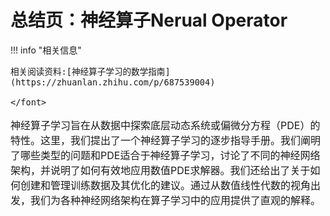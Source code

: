 # 总结页：神经算子Nerual Operator

<script src="https://polyfill.io/v3/polyfill.min.js?features=es6"></script>
<script src="https://cdn.jsdelivr.net/npm/mathjax@3/es5/tex-chtml.js"></script>

!!! info "相关信息"
    <font size = 3.5>
    
    相关阅读资料:[神经算子学习的数学指南](https://zhuanlan.zhihu.com/p/687539004)

    </font>

神经算子学习旨在从数据中探索底层动态系统或偏微分方程（PDE）的特性。这里，我们提出了一个神经算子学习的逐步指导手册。我们阐明了哪些类型的问题和PDE适合于神经算子学习，讨论了不同的神经网络架构，并说明了如何有效地应用数值PDE求解器。我们还给出了关于如何创建和管理训练数据及其优化的建议。通过从数值线性代数的视角出发，我们为各种神经网络架构在算子学习中的应用提供了直观的解释。

